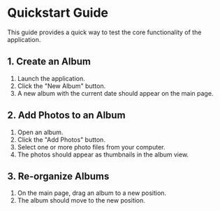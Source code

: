 # Quickstart Guide

This guide provides a quick way to test the core functionality of the application.

## 1. Create an Album

1.  Launch the application.
2.  Click the "New Album" button.
3.  A new album with the current date should appear on the main page.

## 2. Add Photos to an Album

1.  Open an album.
2.  Click the "Add Photos" button.
3.  Select one or more photo files from your computer.
4.  The photos should appear as thumbnails in the album view.

## 3. Re-organize Albums

1.  On the main page, drag an album to a new position.
2.  The album should move to the new position.
